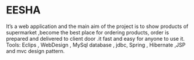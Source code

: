 # EESHA
It’s a web application and the main aim of the project is to show products of supermarket ,become the best place for ordering products, order is prepared and delivered to client door .it fast and easy for anyone to use it. Tools: Eclips , WebDesign , MySql database , jdbc, Spring , Hibernate ,JSP and mvc design pattern.
